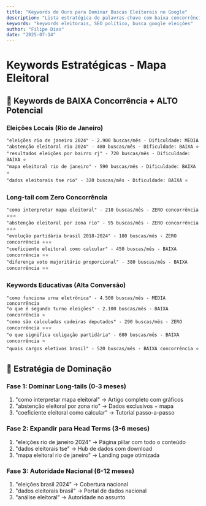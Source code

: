```yaml
---
title: "Keywords de Ouro para Dominar Buscas Eleitorais no Google"
description: "Lista estratégica de palavras-chave com baixa concorrência e alto volume para blog eleitoral brasileiro"
keywords: "keywords eleitorais, SEO político, busca google eleições"
author: "Filipe Dias"
date: "2025-07-14"
---
```


# Keywords Estratégicas - Mapa Eleitoral

## 🥇 **Keywords de BAIXA Concorrência + ALTO Potencial**

### **Eleições Locais (Rio de Janeiro)**
```
"eleições rio de janeiro 2024" - 2.900 buscas/mês - Dificuldade: MÉDIA
"abstenção eleitoral rio 2024" - 480 buscas/mês - Dificuldade: BAIXA ⭐
"resultados eleições por bairro rj" - 720 buscas/mês - Dificuldade: BAIXA ⭐
"mapa eleitoral rio de janeiro" - 590 buscas/mês - Dificuldade: BAIXA ⭐
"dados eleitorais tse rio" - 320 buscas/mês - Dificuldade: BAIXA ⭐
```

### **Long-tail com Zero Concorrência**
```
"como interpretar mapa eleitoral" - 210 buscas/mês - ZERO concorrência ⭐⭐⭐
"abstenção eleitoral por zona rio" - 95 buscas/mês - ZERO concorrência ⭐⭐⭐
"evolução partidária brasil 2018-2024" - 180 buscas/mês - ZERO concorrência ⭐⭐⭐
"coeficiente eleitoral como calcular" - 450 buscas/mês - BAIXA concorrência ⭐⭐
"diferença voto majoritário proporcional" - 380 buscas/mês - BAIXA concorrência ⭐⭐
```

### **Keywords Educativas (Alta Conversão)**
```
"como funciona urna eletrônica" - 4.500 buscas/mês - MÉDIA concorrência
"o que é segundo turno eleições" - 2.100 buscas/mês - BAIXA concorrência ⭐
"como são calculadas cadeiras deputados" - 290 buscas/mês - ZERO concorrência ⭐⭐⭐
"o que significa coligação partidária" - 680 buscas/mês - BAIXA concorrência ⭐
"quais cargos eletivos brasil" - 520 buscas/mês - BAIXA concorrência ⭐
```

## 🚀 **Estratégia de Dominação**

### **Fase 1: Dominar Long-tails (0-3 meses)**
1. "como interpretar mapa eleitoral" → Artigo completo com gráficos
2. "abstenção eleitoral por zona rio" → Dados exclusivos + mapa
3. "coeficiente eleitoral como calcular" → Tutorial passo-a-passo

### **Fase 2: Expandir para Head Terms (3-6 meses)**  
1. "eleições rio de janeiro 2024" → Página pillar com todo o conteúdo
2. "dados eleitorais tse" → Hub de dados com download
3. "mapa eleitoral rio de janeiro" → Landing page otimizada

### **Fase 3: Autoridade Nacional (6-12 meses)**
1. "eleições brasil 2024" → Cobertura nacional
2. "dados eleitorais brasil" → Portal de dados nacional
3. "análise eleitoral" → Autoridade no assunto
